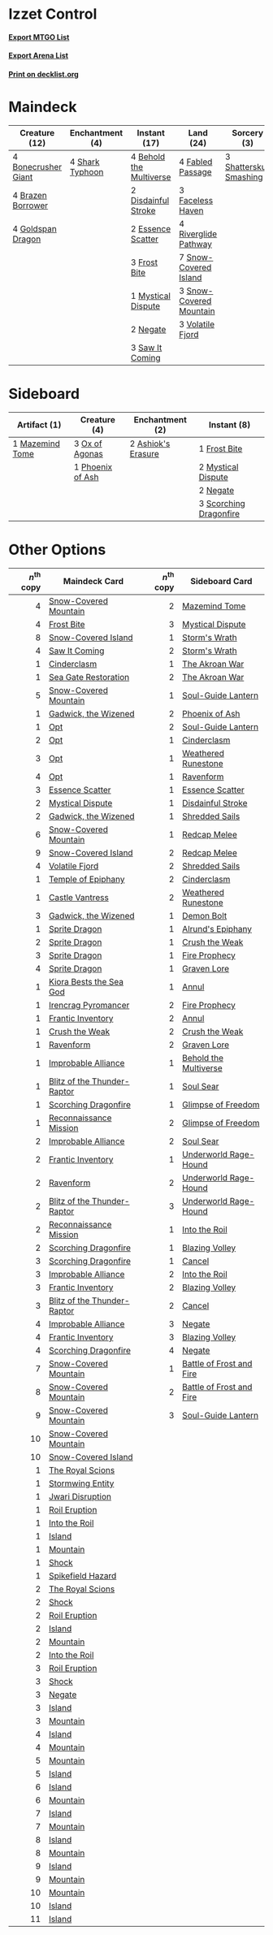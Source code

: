 # Izzet Control

#### [Export MTGO List](../collection/Izzet%20Control/Izzet%20Control.txt)
#### [Export Arena List](../collection/Izzet%20Control/Izzet%20Control_arena.txt)
#### [Print on decklist.org](http://decklist.org/?deckmain=4%09Behold%20the%20Multiverse%0A4%09Bonecrusher%20Giant%0A4%09Brazen%20Borrower%0A2%09Disdainful%20Stroke%0A2%09Essence%20Scatter%0A4%09Fabled%20Passage%0A3%09Faceless%20Haven%0A3%09Frost%20Bite%0A4%09Goldspan%20Dragon%0A1%09Mystical%20Dispute%0A2%09Negate%0A4%09Riverglide%20Pathway%0A3%09Saw%20It%20Coming%0A4%09Shark%20Typhoon%0A3%09Shatterskull%20Smashing%0A7%09Snow-Covered%20Island%0A3%09Snow-Covered%20Mountain%0A3%09Volatile%20Fjord&deckside=2%09Ashiok's%20Erasure%0A1%09Frost%20Bite%0A1%09Mazemind%20Tome%0A2%09Mystical%20Dispute%0A2%09Negate%0A3%09Ox%20of%20Agonas%0A1%09Phoenix%20of%20Ash%0A3%09Scorching%20Dragonfire)
# Maindeck

|                                        Creature (12)                                         |                                     Enchantment (4)                                      |                                           Instant (17)                                           |                                            Land (24)                                             |                                           Sorcery (3)                                            |
|----------------------------------------------------------------------------------------------|------------------------------------------------------------------------------------------|--------------------------------------------------------------------------------------------------|--------------------------------------------------------------------------------------------------|--------------------------------------------------------------------------------------------------|
|4 [Bonecrusher Giant](http://gatherer.wizards.com/Pages/Card/Details.aspx?multiverseid=473077)|4 [Shark Typhoon](http://gatherer.wizards.com/Pages/Card/Details.aspx?multiverseid=479587)|4 [Behold the Multiverse](http://gatherer.wizards.com/Pages/Card/Details.aspx?multiverseid=503653)|4 [Fabled Passage](http://gatherer.wizards.com/Pages/Card/Details.aspx?multiverseid=473206)       |3 [Shatterskull Smashing](http://gatherer.wizards.com/Pages/Card/Details.aspx?multiverseid=491802)|
|4 [Brazen Borrower](http://gatherer.wizards.com/Pages/Card/Details.aspx?multiverseid=473001)  |                                                                                          |2 [Disdainful Stroke](http://gatherer.wizards.com/Pages/Card/Details.aspx?multiverseid=420705)    |3 [Faceless Haven](http://gatherer.wizards.com/Pages/Card/Details.aspx?multiverseid=503874)       |                                                                                                  |
|4 [Goldspan Dragon](http://gatherer.wizards.com/Pages/Card/Details.aspx?multiverseid=503751)  |                                                                                          |2 [Essence Scatter](http://gatherer.wizards.com/Pages/Card/Details.aspx?multiverseid=426754)      |4 [Riverglide Pathway](http://gatherer.wizards.com/Pages/Card/Details.aspx?multiverseid=491920)   |                                                                                                  |
|                                                                                              |                                                                                          |3 [Frost Bite](http://gatherer.wizards.com/Pages/Card/Details.aspx?multiverseid=503750)           |7 [Snow-Covered Island](http://gatherer.wizards.com/Pages/Card/Details.aspx?multiverseid=121130)  |                                                                                                  |
|                                                                                              |                                                                                          |1 [Mystical Dispute](http://gatherer.wizards.com/Pages/Card/Details.aspx?multiverseid=473020)     |3 [Snow-Covered Mountain](http://gatherer.wizards.com/Pages/Card/Details.aspx?multiverseid=121233)|                                                                                                  |
|                                                                                              |                                                                                          |2 [Negate](http://gatherer.wizards.com/Pages/Card/Details.aspx?multiverseid=423707)               |3 [Volatile Fjord](http://gatherer.wizards.com/Pages/Card/Details.aspx?multiverseid=503893)       |                                                                                                  |
|                                                                                              |                                                                                          |3 [Saw It Coming](http://gatherer.wizards.com/Pages/Card/Details.aspx?multiverseid=503684)        |                                                                                                  |                                                                                                  |


# Sideboard

|                                       Artifact (1)                                       |                                       Creature (4)                                        |                                       Enchantment (2)                                       |                                           Instant (8)                                           |
|------------------------------------------------------------------------------------------|-------------------------------------------------------------------------------------------|---------------------------------------------------------------------------------------------|-------------------------------------------------------------------------------------------------|
|1 [Mazemind Tome](http://gatherer.wizards.com/Pages/Card/Details.aspx?multiverseid=485555)|3 [Ox of Agonas](http://gatherer.wizards.com/Pages/Card/Details.aspx?multiverseid=476398)  |2 [Ashiok's Erasure](http://gatherer.wizards.com/Pages/Card/Details.aspx?multiverseid=476294)|1 [Frost Bite](http://gatherer.wizards.com/Pages/Card/Details.aspx?multiverseid=503750)          |
|                                                                                          |1 [Phoenix of Ash](http://gatherer.wizards.com/Pages/Card/Details.aspx?multiverseid=476399)|                                                                                             |2 [Mystical Dispute](http://gatherer.wizards.com/Pages/Card/Details.aspx?multiverseid=473020)    |
|                                                                                          |                                                                                           |                                                                                             |2 [Negate](http://gatherer.wizards.com/Pages/Card/Details.aspx?multiverseid=423707)              |
|                                                                                          |                                                                                           |                                                                                             |3 [Scorching Dragonfire](http://gatherer.wizards.com/Pages/Card/Details.aspx?multiverseid=473101)|


# Other Options

|*n*<sup>th</sup> copy|                                            Maindeck Card                                             |*n*<sup>th</sup> copy|                                          Sideboard Card                                           |
|--------------------:|------------------------------------------------------------------------------------------------------|--------------------:|---------------------------------------------------------------------------------------------------|
|                    4|[Snow-Covered Mountain](http://gatherer.wizards.com/Pages/Card/Details.aspx?multiverseid=121233)      |                    2|[Mazemind Tome](http://gatherer.wizards.com/Pages/Card/Details.aspx?multiverseid=485555)           |
|                    4|[Frost Bite](http://gatherer.wizards.com/Pages/Card/Details.aspx?multiverseid=503750)                 |                    3|[Mystical Dispute](http://gatherer.wizards.com/Pages/Card/Details.aspx?multiverseid=473020)        |
|                    8|[Snow-Covered Island](http://gatherer.wizards.com/Pages/Card/Details.aspx?multiverseid=121130)        |                    1|[Storm's Wrath](http://gatherer.wizards.com/Pages/Card/Details.aspx?multiverseid=476408)           |
|                    4|[Saw It Coming](http://gatherer.wizards.com/Pages/Card/Details.aspx?multiverseid=503684)              |                    2|[Storm's Wrath](http://gatherer.wizards.com/Pages/Card/Details.aspx?multiverseid=476408)           |
|                    1|[Cinderclasm](http://gatherer.wizards.com/Pages/Card/Details.aspx?multiverseid=491776)                |                    1|[The Akroan War](http://gatherer.wizards.com/Pages/Card/Details.aspx?multiverseid=476375)          |
|                    1|[Sea Gate Restoration](http://gatherer.wizards.com/Pages/Card/Details.aspx?multiverseid=491706)       |                    2|[The Akroan War](http://gatherer.wizards.com/Pages/Card/Details.aspx?multiverseid=476375)          |
|                    5|[Snow-Covered Mountain](http://gatherer.wizards.com/Pages/Card/Details.aspx?multiverseid=121233)      |                    1|[Soul-Guide Lantern](http://gatherer.wizards.com/Pages/Card/Details.aspx?multiverseid=476488)      |
|                    1|[Gadwick, the Wizened](http://gatherer.wizards.com/Pages/Card/Details.aspx?multiverseid=473010)       |                    2|[Phoenix of Ash](http://gatherer.wizards.com/Pages/Card/Details.aspx?multiverseid=476399)          |
|                    1|[Opt](http://gatherer.wizards.com/Pages/Card/Details.aspx?multiverseid=442948)                        |                    2|[Soul-Guide Lantern](http://gatherer.wizards.com/Pages/Card/Details.aspx?multiverseid=476488)      |
|                    2|[Opt](http://gatherer.wizards.com/Pages/Card/Details.aspx?multiverseid=442948)                        |                    1|[Cinderclasm](http://gatherer.wizards.com/Pages/Card/Details.aspx?multiverseid=491776)             |
|                    3|[Opt](http://gatherer.wizards.com/Pages/Card/Details.aspx?multiverseid=442948)                        |                    1|[Weathered Runestone](http://gatherer.wizards.com/Pages/Card/Details.aspx?multiverseid=503863)     |
|                    4|[Opt](http://gatherer.wizards.com/Pages/Card/Details.aspx?multiverseid=442948)                        |                    1|[Ravenform](http://gatherer.wizards.com/Pages/Card/Details.aspx?multiverseid=503680)               |
|                    3|[Essence Scatter](http://gatherer.wizards.com/Pages/Card/Details.aspx?multiverseid=426754)            |                    1|[Essence Scatter](http://gatherer.wizards.com/Pages/Card/Details.aspx?multiverseid=426754)         |
|                    2|[Mystical Dispute](http://gatherer.wizards.com/Pages/Card/Details.aspx?multiverseid=473020)           |                    1|[Disdainful Stroke](http://gatherer.wizards.com/Pages/Card/Details.aspx?multiverseid=420705)       |
|                    2|[Gadwick, the Wizened](http://gatherer.wizards.com/Pages/Card/Details.aspx?multiverseid=473010)       |                    1|[Shredded Sails](http://gatherer.wizards.com/Pages/Card/Details.aspx?multiverseid=479656)          |
|                    6|[Snow-Covered Mountain](http://gatherer.wizards.com/Pages/Card/Details.aspx?multiverseid=121233)      |                    1|[Redcap Melee](http://gatherer.wizards.com/Pages/Card/Details.aspx?multiverseid=473097)            |
|                    9|[Snow-Covered Island](http://gatherer.wizards.com/Pages/Card/Details.aspx?multiverseid=121130)        |                    2|[Redcap Melee](http://gatherer.wizards.com/Pages/Card/Details.aspx?multiverseid=473097)            |
|                    4|[Volatile Fjord](http://gatherer.wizards.com/Pages/Card/Details.aspx?multiverseid=503893)             |                    2|[Shredded Sails](http://gatherer.wizards.com/Pages/Card/Details.aspx?multiverseid=479656)          |
|                    1|[Temple of Epiphany](http://gatherer.wizards.com/Pages/Card/Details.aspx?multiverseid=442808)         |                    2|[Cinderclasm](http://gatherer.wizards.com/Pages/Card/Details.aspx?multiverseid=491776)             |
|                    1|[Castle Vantress](http://gatherer.wizards.com/Pages/Card/Details.aspx?multiverseid=473204)            |                    2|[Weathered Runestone](http://gatherer.wizards.com/Pages/Card/Details.aspx?multiverseid=503863)     |
|                    3|[Gadwick, the Wizened](http://gatherer.wizards.com/Pages/Card/Details.aspx?multiverseid=473010)       |                    1|[Demon Bolt](http://gatherer.wizards.com/Pages/Card/Details.aspx?multiverseid=503741)              |
|                    1|[Sprite Dragon](http://gatherer.wizards.com/Pages/Card/Details.aspx?multiverseid=479731)              |                    1|[Alrund's Epiphany](http://gatherer.wizards.com/Pages/Card/Details.aspx?multiverseid=503648)       |
|                    2|[Sprite Dragon](http://gatherer.wizards.com/Pages/Card/Details.aspx?multiverseid=479731)              |                    1|[Crush the Weak](http://gatherer.wizards.com/Pages/Card/Details.aspx?multiverseid=503740)          |
|                    3|[Sprite Dragon](http://gatherer.wizards.com/Pages/Card/Details.aspx?multiverseid=479731)              |                    1|[Fire Prophecy](http://gatherer.wizards.com/Pages/Card/Details.aspx?multiverseid=479636)           |
|                    4|[Sprite Dragon](http://gatherer.wizards.com/Pages/Card/Details.aspx?multiverseid=479731)              |                    1|[Graven Lore](http://gatherer.wizards.com/Pages/Card/Details.aspx?multiverseid=503669)             |
|                    1|[Kiora Bests the Sea God](http://gatherer.wizards.com/Pages/Card/Details.aspx?multiverseid=476303)    |                    1|[Annul](http://gatherer.wizards.com/Pages/Card/Details.aspx?multiverseid=45976)                    |
|                    1|[Irencrag Pyromancer](http://gatherer.wizards.com/Pages/Card/Details.aspx?multiverseid=473090)        |                    2|[Fire Prophecy](http://gatherer.wizards.com/Pages/Card/Details.aspx?multiverseid=479636)           |
|                    1|[Frantic Inventory](http://gatherer.wizards.com/Pages/Card/Details.aspx?multiverseid=485373)          |                    2|[Annul](http://gatherer.wizards.com/Pages/Card/Details.aspx?multiverseid=45976)                    |
|                    1|[Crush the Weak](http://gatherer.wizards.com/Pages/Card/Details.aspx?multiverseid=503740)             |                    2|[Crush the Weak](http://gatherer.wizards.com/Pages/Card/Details.aspx?multiverseid=503740)          |
|                    1|[Ravenform](http://gatherer.wizards.com/Pages/Card/Details.aspx?multiverseid=503680)                  |                    2|[Graven Lore](http://gatherer.wizards.com/Pages/Card/Details.aspx?multiverseid=503669)             |
|                    1|[Improbable Alliance](http://gatherer.wizards.com/Pages/Card/Details.aspx?multiverseid=473155)        |                    1|[Behold the Multiverse](http://gatherer.wizards.com/Pages/Card/Details.aspx?multiverseid=503653)   |
|                    1|[Blitz of the Thunder-Raptor](http://gatherer.wizards.com/Pages/Card/Details.aspx?multiverseid=479629)|                    1|[Soul Sear](http://gatherer.wizards.com/Pages/Card/Details.aspx?multiverseid=485483)               |
|                    1|[Scorching Dragonfire](http://gatherer.wizards.com/Pages/Card/Details.aspx?multiverseid=473101)       |                    1|[Glimpse of Freedom](http://gatherer.wizards.com/Pages/Card/Details.aspx?multiverseid=476301)      |
|                    1|[Reconnaissance Mission](http://gatherer.wizards.com/Pages/Card/Details.aspx?multiverseid=479585)     |                    2|[Glimpse of Freedom](http://gatherer.wizards.com/Pages/Card/Details.aspx?multiverseid=476301)      |
|                    2|[Improbable Alliance](http://gatherer.wizards.com/Pages/Card/Details.aspx?multiverseid=473155)        |                    2|[Soul Sear](http://gatherer.wizards.com/Pages/Card/Details.aspx?multiverseid=485483)               |
|                    2|[Frantic Inventory](http://gatherer.wizards.com/Pages/Card/Details.aspx?multiverseid=485373)          |                    1|[Underworld Rage-Hound](http://gatherer.wizards.com/Pages/Card/Details.aspx?multiverseid=476414)   |
|                    2|[Ravenform](http://gatherer.wizards.com/Pages/Card/Details.aspx?multiverseid=503680)                  |                    2|[Underworld Rage-Hound](http://gatherer.wizards.com/Pages/Card/Details.aspx?multiverseid=476414)   |
|                    2|[Blitz of the Thunder-Raptor](http://gatherer.wizards.com/Pages/Card/Details.aspx?multiverseid=479629)|                    3|[Underworld Rage-Hound](http://gatherer.wizards.com/Pages/Card/Details.aspx?multiverseid=476414)   |
|                    2|[Reconnaissance Mission](http://gatherer.wizards.com/Pages/Card/Details.aspx?multiverseid=479585)     |                    1|[Into the Roil](http://gatherer.wizards.com/Pages/Card/Details.aspx?multiverseid=389560)           |
|                    2|[Scorching Dragonfire](http://gatherer.wizards.com/Pages/Card/Details.aspx?multiverseid=473101)       |                    1|[Blazing Volley](http://gatherer.wizards.com/Pages/Card/Details.aspx?multiverseid=426821)          |
|                    3|[Scorching Dragonfire](http://gatherer.wizards.com/Pages/Card/Details.aspx?multiverseid=473101)       |                    1|[Cancel](http://gatherer.wizards.com/Pages/Card/Details.aspx?multiverseid=129882)                  |
|                    3|[Improbable Alliance](http://gatherer.wizards.com/Pages/Card/Details.aspx?multiverseid=473155)        |                    2|[Into the Roil](http://gatherer.wizards.com/Pages/Card/Details.aspx?multiverseid=389560)           |
|                    3|[Frantic Inventory](http://gatherer.wizards.com/Pages/Card/Details.aspx?multiverseid=485373)          |                    2|[Blazing Volley](http://gatherer.wizards.com/Pages/Card/Details.aspx?multiverseid=426821)          |
|                    3|[Blitz of the Thunder-Raptor](http://gatherer.wizards.com/Pages/Card/Details.aspx?multiverseid=479629)|                    2|[Cancel](http://gatherer.wizards.com/Pages/Card/Details.aspx?multiverseid=129882)                  |
|                    4|[Improbable Alliance](http://gatherer.wizards.com/Pages/Card/Details.aspx?multiverseid=473155)        |                    3|[Negate](http://gatherer.wizards.com/Pages/Card/Details.aspx?multiverseid=423707)                  |
|                    4|[Frantic Inventory](http://gatherer.wizards.com/Pages/Card/Details.aspx?multiverseid=485373)          |                    3|[Blazing Volley](http://gatherer.wizards.com/Pages/Card/Details.aspx?multiverseid=426821)          |
|                    4|[Scorching Dragonfire](http://gatherer.wizards.com/Pages/Card/Details.aspx?multiverseid=473101)       |                    4|[Negate](http://gatherer.wizards.com/Pages/Card/Details.aspx?multiverseid=423707)                  |
|                    7|[Snow-Covered Mountain](http://gatherer.wizards.com/Pages/Card/Details.aspx?multiverseid=121233)      |                    1|[Battle of Frost and Fire](http://gatherer.wizards.com/Pages/Card/Details.aspx?multiverseid=503820)|
|                    8|[Snow-Covered Mountain](http://gatherer.wizards.com/Pages/Card/Details.aspx?multiverseid=121233)      |                    2|[Battle of Frost and Fire](http://gatherer.wizards.com/Pages/Card/Details.aspx?multiverseid=503820)|
|                    9|[Snow-Covered Mountain](http://gatherer.wizards.com/Pages/Card/Details.aspx?multiverseid=121233)      |                    3|[Soul-Guide Lantern](http://gatherer.wizards.com/Pages/Card/Details.aspx?multiverseid=476488)      |
|                   10|[Snow-Covered Mountain](http://gatherer.wizards.com/Pages/Card/Details.aspx?multiverseid=121233)      |                     |                                                                                                   |
|                   10|[Snow-Covered Island](http://gatherer.wizards.com/Pages/Card/Details.aspx?multiverseid=121130)        |                     |                                                                                                   |
|                    1|[The Royal Scions](http://gatherer.wizards.com/Pages/Card/Details.aspx?multiverseid=473161)           |                     |                                                                                                   |
|                    1|[Stormwing Entity](http://gatherer.wizards.com/Pages/Card/Details.aspx?multiverseid=488253)           |                     |                                                                                                   |
|                    1|[Jwari Disruption](http://gatherer.wizards.com/Pages/Card/Details.aspx?multiverseid=491693)           |                     |                                                                                                   |
|                    1|[Roil Eruption](http://gatherer.wizards.com/Pages/Card/Details.aspx?multiverseid=491796)              |                     |                                                                                                   |
|                    1|[Into the Roil](http://gatherer.wizards.com/Pages/Card/Details.aspx?multiverseid=389560)              |                     |                                                                                                   |
|                    1|[Island](http://gatherer.wizards.com/Pages/Card/Details.aspx?multiverseid=439857)                     |                     |                                                                                                   |
|                    1|[Mountain](http://gatherer.wizards.com/Pages/Card/Details.aspx?multiverseid=439859)                   |                     |                                                                                                   |
|                    1|[Shock](http://gatherer.wizards.com/Pages/Card/Details.aspx?multiverseid=129732)                      |                     |                                                                                                   |
|                    1|[Spikefield Hazard](http://gatherer.wizards.com/Pages/Card/Details.aspx?multiverseid=491809)          |                     |                                                                                                   |
|                    2|[The Royal Scions](http://gatherer.wizards.com/Pages/Card/Details.aspx?multiverseid=473161)           |                     |                                                                                                   |
|                    2|[Shock](http://gatherer.wizards.com/Pages/Card/Details.aspx?multiverseid=129732)                      |                     |                                                                                                   |
|                    2|[Roil Eruption](http://gatherer.wizards.com/Pages/Card/Details.aspx?multiverseid=491796)              |                     |                                                                                                   |
|                    2|[Island](http://gatherer.wizards.com/Pages/Card/Details.aspx?multiverseid=439857)                     |                     |                                                                                                   |
|                    2|[Mountain](http://gatherer.wizards.com/Pages/Card/Details.aspx?multiverseid=439859)                   |                     |                                                                                                   |
|                    2|[Into the Roil](http://gatherer.wizards.com/Pages/Card/Details.aspx?multiverseid=389560)              |                     |                                                                                                   |
|                    3|[Roil Eruption](http://gatherer.wizards.com/Pages/Card/Details.aspx?multiverseid=491796)              |                     |                                                                                                   |
|                    3|[Shock](http://gatherer.wizards.com/Pages/Card/Details.aspx?multiverseid=129732)                      |                     |                                                                                                   |
|                    3|[Negate](http://gatherer.wizards.com/Pages/Card/Details.aspx?multiverseid=423707)                     |                     |                                                                                                   |
|                    3|[Island](http://gatherer.wizards.com/Pages/Card/Details.aspx?multiverseid=439857)                     |                     |                                                                                                   |
|                    3|[Mountain](http://gatherer.wizards.com/Pages/Card/Details.aspx?multiverseid=439859)                   |                     |                                                                                                   |
|                    4|[Island](http://gatherer.wizards.com/Pages/Card/Details.aspx?multiverseid=439857)                     |                     |                                                                                                   |
|                    4|[Mountain](http://gatherer.wizards.com/Pages/Card/Details.aspx?multiverseid=439859)                   |                     |                                                                                                   |
|                    5|[Mountain](http://gatherer.wizards.com/Pages/Card/Details.aspx?multiverseid=439859)                   |                     |                                                                                                   |
|                    5|[Island](http://gatherer.wizards.com/Pages/Card/Details.aspx?multiverseid=439857)                     |                     |                                                                                                   |
|                    6|[Island](http://gatherer.wizards.com/Pages/Card/Details.aspx?multiverseid=439857)                     |                     |                                                                                                   |
|                    6|[Mountain](http://gatherer.wizards.com/Pages/Card/Details.aspx?multiverseid=439859)                   |                     |                                                                                                   |
|                    7|[Island](http://gatherer.wizards.com/Pages/Card/Details.aspx?multiverseid=439857)                     |                     |                                                                                                   |
|                    7|[Mountain](http://gatherer.wizards.com/Pages/Card/Details.aspx?multiverseid=439859)                   |                     |                                                                                                   |
|                    8|[Island](http://gatherer.wizards.com/Pages/Card/Details.aspx?multiverseid=439857)                     |                     |                                                                                                   |
|                    8|[Mountain](http://gatherer.wizards.com/Pages/Card/Details.aspx?multiverseid=439859)                   |                     |                                                                                                   |
|                    9|[Island](http://gatherer.wizards.com/Pages/Card/Details.aspx?multiverseid=439857)                     |                     |                                                                                                   |
|                    9|[Mountain](http://gatherer.wizards.com/Pages/Card/Details.aspx?multiverseid=439859)                   |                     |                                                                                                   |
|                   10|[Mountain](http://gatherer.wizards.com/Pages/Card/Details.aspx?multiverseid=439859)                   |                     |                                                                                                   |
|                   10|[Island](http://gatherer.wizards.com/Pages/Card/Details.aspx?multiverseid=439857)                     |                     |                                                                                                   |
|                   11|[Island](http://gatherer.wizards.com/Pages/Card/Details.aspx?multiverseid=439857)                     |                     |                                                                                                   |

